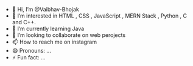 - 👋 Hi, I’m @Vaibhav-Bhojak
- 👀 I’m interested in HTML , CSS , JavaScript , MERN Stack , Python , C and C++.
- 🌱 I’m currently learning Java
- 💞️ I’m looking to collaborate on web perojects
- 📫 How to reach me on instagram
- 😄 Pronouns: ...
- ⚡ Fun fact: ...

<!---
Vaibhav-Bhojak/Vaibhav-Bhojak is a ✨ special ✨ repository because its `README.md` (this file) appears on your GitHub profile.
You can click the Preview link to take a look at your changes.
--->
